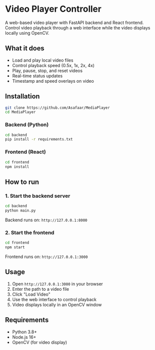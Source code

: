 # Video Player Controller

A web-based video player with FastAPI backend and React frontend. Control video playback through a web interface while the video displays locally using OpenCV.

## What it does

- Load and play local video files
- Control playback speed (0.5x, 1x, 2x, 4x)
- Play, pause, stop, and reset videos
- Real-time status updates
- Timestamp and speed overlays on video

## Installation
```bash
git clone https://github.com/Asafaar/MediaPlayer
cd MediaPlayer
```
### Backend (Python) 
```bash
cd backend
pip install -r requirements.txt
```

### Frontend (React)
```bash
cd frontend
npm install
```

## How to run

### 1. Start the backend server
```bash
cd backend
python main.py
```
Backend runs on: `http://127.0.0.1:8000`

### 2. Start the frontend
```bash
cd frontend
npm start
```
Frontend runs on: `http://127.0.0.1:3000`

## Usage

1. Open `http://127.0.0.1:3000` in your browser
2. Enter the path to a video file
3. Click "Load Video"
4. Use the web interface to control playback
5. Video displays locally in an OpenCV window

## Requirements

- Python 3.8+
- Node.js 16+
- OpenCV (for video display)
